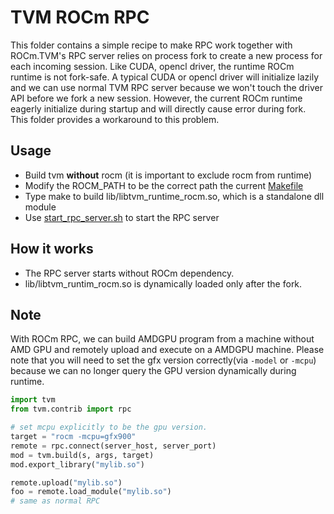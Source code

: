 # TVM ROCm RPC

This folder contains a simple recipe to make RPC work together with ROCm.TVM's RPC server relies on process
fork to create a new process for each incoming session.
Like CUDA, opencl driver, the runtime ROCm runtime is not fork-safe.
A typical CUDA or opencl driver will initialize lazily
and we can use normal TVM RPC server because we won't touch the driver API before we fork a new session.
However, the current ROCm runtime eagerly initialize during startup and will directly cause error during fork.
This folder provides a workaround to this problem.

## Usage
- Build tvm **without** rocm (it is important to exclude rocm from runtime)
- Modify the ROCM_PATH to be the correct path the current [Makefile](Makefile)
- Type make to build lib/libtvm_runtime_rocm.so, which is a standalone dll module
- Use [start_rpc_server.sh](start_rpc_server.sh) to start the RPC server

## How it works
- The RPC server starts without ROCm dependency.
- lib/libtvm_runtim_rocm.so is dynamically loaded only after the fork.

## Note
With ROCm RPC, we can build AMDGPU program from a machine without AMD GPU
and remotely upload and execute on a AMDGPU machine.
Please note that you will need to set the gfx version correctly(via ```-model``` or ```-mcpu```)
because we can no longer query the GPU version dynamically during runtime.


```python
import tvm
from tvm.contrib import rpc

# set mcpu explicitly to be the gpu version.
target = "rocm -mcpu=gfx900"
remote = rpc.connect(server_host, server_port)
mod = tvm.build(s, args, target)
mod.export_library("mylib.so")

remote.upload("mylib.so")
foo = remote.load_module("mylib.so")
# same as normal RPC
```
